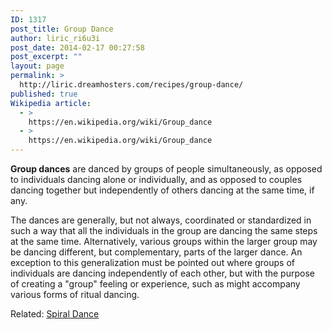 ```yaml
---
ID: 1317
post_title: Group Dance
author: liric_ri6u3i
post_date: 2014-02-17 00:27:58
post_excerpt: ""
layout: page
permalink: >
  http://liric.dreamhosters.com/recipes/group-dance/
published: true
Wikipedia article:
  - >
    https://en.wikipedia.org/wiki/Group_dance
  - >
    https://en.wikipedia.org/wiki/Group_dance
---
```

<b>Group dances</b> are danced by groups of people simultaneously, as opposed to individuals dancing alone or individually, and as opposed to couples dancing together but independently of others dancing at the same time, if any.

The dances are generally, but not always, coordinated or standardized in such a way that all the individuals in the group are dancing the same steps at the same time. Alternatively, various groups within the larger group may be dancing different, but complementary, parts of the larger dance. An exception to this generalization must be pointed out where groups of individuals are dancing independently of each other, but with the purpose of creating a "group" feeling or experience, such as might accompany various forms of ritual dancing.

Related: <a title="Spiral dance" href="http://www.co-creative-recipes.cc/recipes/spiral-dance/">Spiral Dance</a>